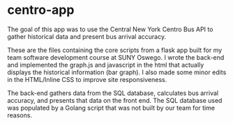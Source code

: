 # centro-app

The goal of this app was to use the Central New York Centro Bus API to gather historical data and present bus arrival accuracy. 

These are the files containing the core scripts from a flask app built for my team software development course at SUNY Oswego. I wrote the back-end and implemented the graph.js and javascript in the html that actually displays the historical information (bar graph). I also made some minor edits in the HTML/Inline CSS to improve site responsiveness.  

The back-end gathers data from the SQL database, calculates bus arrival accuracy, and presents that data on the front end. The SQL database used was populated by a Golang script that was not built by our team for time reasons. 
